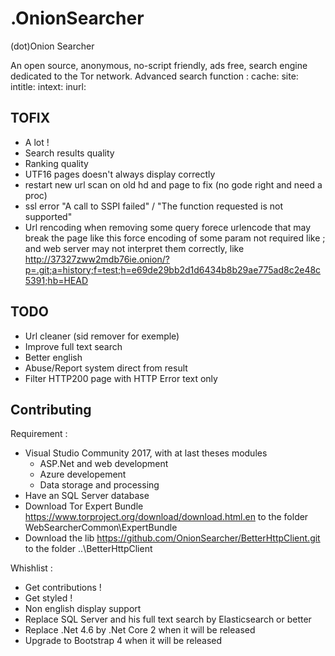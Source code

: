 # .OnionSearcher
(dot)Onion Searcher

An open source, anonymous, no-script friendly, ads free, search engine dedicated to the Tor network.
Advanced search function : cache: site: intitle: intext: inurl:

## TOFIX

- A lot !
- Search results quality
- Ranking quality
- UTF16 pages doesn't always display correctly
- restart new url scan on old hd and page to fix (no gode right and need a proc)
- ssl error "A call to SSPI failed" / "The function requested is not supported"
- Url rencoding when removing some query forece urlencode that may break the page like this force encoding of some param not required like ; and web server may not interpret them correctly, like http://37327zww2mdb76ie.onion/?p=.git;a=history;f=test;h=e69de29bb2d1d6434b8b29ae775ad8c2e48c5391;hb=HEAD

## TODO

- Url cleaner (sid remover for exemple)
- Improve full text search
- Better english
- Abuse/Report system direct from result
- Filter HTTP200 page with HTTP Error text only

## Contributing

Requirement :

- Visual Studio Community 2017, with at last theses modules
    - ASP.Net and web development
    - Azure developement
    - Data storage and processing
- Have an SQL Server database
- Download Tor Expert Bundle https://www.torproject.org/download/download.html.en to the folder WebSearcherCommon\ExpertBundle
- Download the lib https://github.com/OnionSearcher/BetterHttpClient.git to the folder ..\BetterHttpClient

Whishlist :

- Get contributions !
- Get styled !
- Non english display support
- Replace SQL Server and his full text search by Elasticsearch or better
- Replace .Net 4.6 by .Net Core 2 when it will be released
- Upgrade to Bootstrap 4 when it will be released
